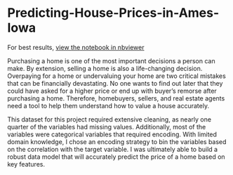 # Predicting-House-Prices-in-Ames-Iowa

For best results, [view the notebook in nbviewer](https://nbviewer.org/github/DanZylkowski/Predicting-House-Prices-in-Ames-Iowa/blob/main/Iowa%20Housing%20Price%20Project-Final.ipynb)

Purchasing a home is one of the most important decisions a person can make. By extension, selling a home is also a life-changing decision. Overpaying for a home or undervaluing your home are two critical mistakes that can be financially devastating. No one wants to find out later that they could have asked for a higher price or end up with buyer’s remorse after purchasing a home. Therefore, homebuyers, sellers, and real estate agents need a tool to help them understand how to value a house accurately.

This dataset for this project required extensive cleaning, as nearly one quarter of the variables had missing values. Additionally, most of the variables were categorical variables that required encoding. With limited domain knowledge, I chose an encoding strategy to bin the variables based on the correlation with the target variable. I was ultimately able to build a robust data model that will accurately predict the price of a home based on key features.
